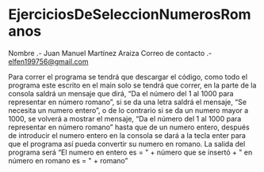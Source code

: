 # EjerciciosDeSeleccionNumerosRomanos


Nombre .-  Juan Manuel Martínez Araiza
Correo de contacto .- elfen199756@gmail.com


Para correr el programa se tendrá que descargar el código, como todo el programa este escrito en el main solo se tendrá que correr, 
en la parte de la consola saldrá un mensaje que dirá, “Da el número del 1 al 1000 para representar en número romano”, 
si se da una letra saldrá el mensaje, “Se necesita un numero entero”, o de lo contrario si se da un numero mayor a 1000, 
se volverá a mostrar el mensaje, “Da el número del 1 al 1000 para representar en número romano” hasta que de un numero entero, 
después de introducir el numero entero en la consola se dará a la tecla enter para que el programa así pueda convertir su numero en romano.
La salida del programa será 
“El numero en entero es = " + número que se insertó + " en número en romano es = " + romano”

